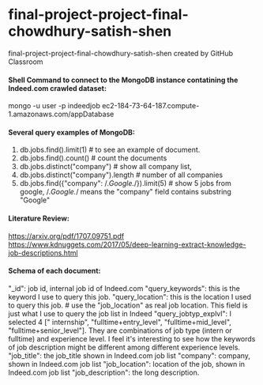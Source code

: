 # final-project-project-final-chowdhury-satish-shen
final-project-project-final-chowdhury-satish-shen created by GitHub Classroom


#### Shell Command to connect to the MongoDB instance contatining the Indeed.com crawled dataset:
mongo -u user -p indeedjob ec2-184-73-64-187.compute-1.amazonaws.com/appDatabase

#### Several query examples of MongoDB: 
1. db.jobs.find().limit(1)    #  to see an example of document.
2. db.jobs.find().count()     # count the documents
3. db.jobs.distinct("company")    # show all company list, 
4. db.jobs.distinct("company").length    # number of all companies
5. db.jobs.find({"company": /.*Google.*/}).limit(5)  # show 5 jobs from google,  /.*Google.*/ means the "company" field contains substring "Google"


#### Literature Review:
https://arxiv.org/pdf/1707.09751.pdf
https://www.kdnuggets.com/2017/05/deep-learning-extract-knowledge-job-descriptions.html


#### Schema of each document:

 "_id": job id, internal job id of Indeed.com
 "query_keywords": this is the keyword I use to query this job. 
 "query_location": this is the location I used to query this job.  # use the "job_location" as real job location. This field is just what I use to query the job list in Indeed
 "query_jobtyp_explvl":  I selected 4 [" internship", "fulltime+entry_level", "fulltime+mid_level", "fulltime+senior_level"]. They are combinations of job type (intern or fulltime) and experience level. I feel it's interesting to see how the keywords of job description might be different among different experience levels.
 "job_title": the job_title shown in Indeed.com job list
 "company": company, shown in Indeed.com job list
 "job_location":  location of the job, shown in Indeed.com job list
 "job_description":  the long description. 
